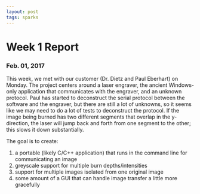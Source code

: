 ```yaml
---
layout: post
tags: sparks
---
```


# Week 1 Report #

### Feb. 01, 2017 ###

This week, we met with our customer (Dr. Dietz and Paul Eberhart) on Monday. The project centers around a laser engraver, the ancient Windows-only application that communicates with the engraver, and an unknown protocol. Paul has started to deconstruct the serial protocol between the software and the engraver, but there are still a lot of unknowns, so it seems like we may need to do a lot of tests to deconstruct the protocol. If the image being burned has two different segments that overlap in the y-direction, the laser will jump back and forth from one segment to the other; this slows it down substantially.

The goal is to create:

1. a portable (likely C/C++ application) that runs in the command line for communicating an image
2. greyscale support for multiple burn depths/intensities
3. support for multiple images isolated from one original image
4. some amount of a GUI that can handle image transfer a little more gracefully
